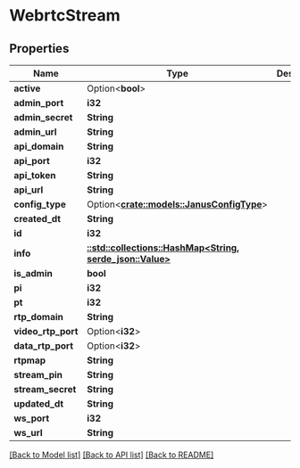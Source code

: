 # WebrtcStream

## Properties

Name | Type | Description | Notes
------------ | ------------- | ------------- | -------------
**active** | Option<**bool**> |  | [optional]
**admin_port** | **i32** |  | [readonly]
**admin_secret** | **String** |  | [readonly]
**admin_url** | **String** |  | [readonly]
**api_domain** | **String** |  | [readonly]
**api_port** | **i32** |  | [readonly]
**api_token** | **String** |  | [readonly]
**api_url** | **String** |  | [readonly]
**config_type** | Option<[**crate::models::JanusConfigType**](JanusConfigType.md)> |  | [optional]
**created_dt** | **String** |  | [readonly]
**id** | **i32** |  | [readonly]
**info** | [**::std::collections::HashMap<String, serde_json::Value>**](serde_json::Value.md) |  | [readonly]
**is_admin** | **bool** |  | [readonly]
**pi** | **i32** |  | [readonly]
**pt** | **i32** |  | [readonly]
**rtp_domain** | **String** |  | [readonly]
**video_rtp_port** | Option<**i32**> |  | [readonly]
**data_rtp_port** | Option<**i32**> |  | [readonly]
**rtpmap** | **String** |  | [readonly]
**stream_pin** | **String** |  | [readonly]
**stream_secret** | **String** |  | [readonly]
**updated_dt** | **String** |  | [readonly]
**ws_port** | **i32** |  | [readonly]
**ws_url** | **String** |  | [readonly]

[[Back to Model list]](../README.md#documentation-for-models) [[Back to API list]](../README.md#documentation-for-api-endpoints) [[Back to README]](../README.md)


